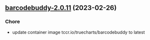 

## [barcodebuddy-2.0.11](https://github.com/truecharts/charts/compare/barcodebuddy-2.0.10...barcodebuddy-2.0.11) (2023-02-26)

### Chore

- update container image tccr.io/truecharts/barcodebuddy to latest
  
  